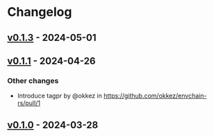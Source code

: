 # Changelog

## [v0.1.3](https://github.com/okkez/envchain-rs/compare/v0.1.2...v0.1.3) - 2024-05-01

## [v0.1.1](https://github.com/okkez/envchain-rs/compare/v0.1.0...v0.1.1) - 2024-04-26
### Other changes
- Introduce tagpr by @okkez in https://github.com/okkez/envchain-rs/pull/1

## [v0.1.0](https://github.com/okkez/envchain-rs/commits/v0.1.0) - 2024-03-28
